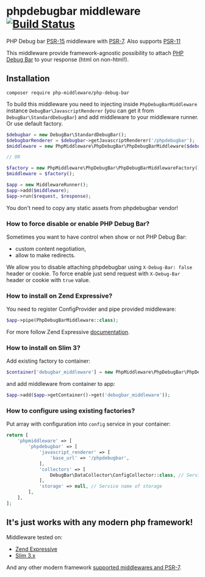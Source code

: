 # phpdebugbar middleware [![Build Status](https://travis-ci.org/php-middleware/phpdebugbar.svg?branch=master)](https://travis-ci.org/php-middleware/phpdebugbar)
PHP Debug bar [PSR-15](https://www.php-fig.org/psr/psr-15/) middleware with [PSR-7](https://www.php-fig.org/psr/psr-7/). Also supports [PSR-11](https://www.php-fig.org/psr/psr-11/)

This middleware provide framework-agnostic possibility to attach [PHP Debug Bar](http://phpdebugbar.com/) to your response (html on non-html!).

## Installation

```
composer require php-middleware/php-debug-bar
```

To build this middleware you need to injecting inside `PhpDebugBarMiddleware` instance `DebugBar\JavascriptRenderer` (you can get it from `DebugBar\StandardDebugBar`) and add middleware to your middleware runner. Or use default factory.

```php
$debugbar = new DebugBar\StandardDebugBar();
$debugbarRenderer = $debugbar->getJavascriptRenderer('/phpdebugbar');
$middleware = new PhpMiddleware\PhpDebugBar\PhpDebugBarMiddleware($debugbarRenderer);

// OR

$factory = new PhpMiddleware\PhpDebugBar\PhpDebugBarMiddlewareFactory();
$middleware = $factory();

$app = new MiddlewareRunner();
$app->add($middleware);
$app->run($request, $response);
```

You don't need to copy any static assets from phpdebugbar vendor!

### How to force disable or enable PHP Debug Bar?

Sometimes you want to have control when show or not PHP Debug Bar:
* custom content negotiation,
* allow to make redirects.

We allow you to disable attaching phpdebugbar using `X-Debug-Bar: false` header or cookie.
To force enable just send request with `X-Debug-Bar` header or cookie with `true` value.

### How to install on Zend Expressive?

You need to register ConfigProvider and pipe provided middleware:

```php
$app->pipe(PhpDebugBarMiddleware::class);
```

For more follow Zend Expressive [documentation](https://docs.zendframework.com/zend-expressive/v3/features/modular-applications/).

### How to install on Slim 3?

Add existing factory to container:

```php
$container['debugbar_middleware'] = new PhpMiddleware\PhpDebugBar\PhpDebugBarMiddlewareFactory();
```

and add middleware from container to app:

```php
$app->add($app->getContainer()->get('debugbar_middleware'));
```

### How to configure using existing factories?

Put array with configuration into `config` service in your container:

```php
return [
    'phpmiddleware' => [
        'phpdebugbar' => [
            'javascript_renderer' => [
                'base_url' => '/phpdebugbar',
            ],
            'collectors' => [
                DebugBar\DataCollector\ConfigCollector::class, // Service names of collectors
            ],
            'storage' => null, // Service name of storage
        ],
    ],
];
```

## It's just works with any modern php framework!

Middleware tested on:
* [Zend Expressive](https://github.com/zendframework/zend-expressive)
* [Slim 3.x](https://github.com/slimphp/Slim)

And any other modern framework [supported middlewares and PSR-7](https://mwop.net/blog/2015-01-08-on-http-middleware-and-psr-7.html).
